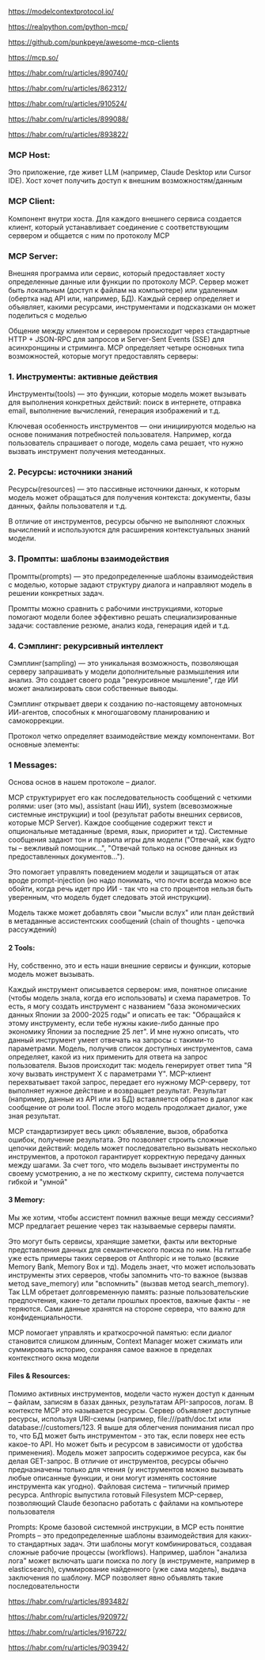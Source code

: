 https://modelcontextprotocol.io/

https://realpython.com/python-mcp/

https://github.com/punkpeye/awesome-mcp-clients

https://mcp.so/

https://habr.com/ru/articles/890740/

https://habr.com/ru/articles/862312/

https://habr.com/ru/articles/910524/

https://habr.com/ru/articles/899088/

https://habr.com/ru/articles/893822/

### MCP Host: 
Это приложение, где живет LLM (например, Claude Desktop или Cursor IDE). Хост хочет получить доступ к внешним возможностям/данным

### MCP Client: 
Компонент внутри хоста. Для каждого внешнего сервиса создается клиент, который устанавливает соединение с соответствующим сервером и общается с ним по протоколу MCP

### MCP Server: 
Внешняя программа или сервис, который предоставляет хосту определенные данные или функции по протоколу MCP. Сервер может быть локальным (доступ к файлам на компьютере) или удаленным (обертка над API или, например, БД). Каждый сервер определяет и объявляет, какими ресурсами, инструментами и подсказками он может поделиться с моделью

Общение между клиентом и сервером происходит через стандартные HTTP + JSON-RPC для запросов и Server-Sent Events (SSE) для асинхронщины и стриминга.
MCP определяет четыре основных типа возможностей, которые могут предоставлять серверы:

### 1. Инструменты: активные действия
Инструменты(tools) — это функции, которые модель может вызывать для выполнения конкретных действий: поиск в интернете, отправка email, выполнение вычислений, генерация изображений и т.д.

Ключевая особенность инструментов — они инициируются моделью на основе понимания потребностей пользователя. Например, когда пользователь спрашивает о погоде, модель сама решает, что нужно вызвать инструмент получения метеоданных.

### 2. Ресурсы: источники знаний
Ресурсы(resources) — это пассивные источники данных, к которым модель может обращаться для получения контекста: документы, базы данных, файлы пользователя и т.д.

В отличие от инструментов, ресурсы обычно не выполняют сложных вычислений и используются для расширения контекстуальных знаний модели.

### 3. Промпты: шаблоны взаимодействия
Промпты(prompts) — это предопределенные шаблоны взаимодействия с моделью, которые задают структуру диалога и направляют модель в решении конкретных задач.

Промпты можно сравнить с рабочими инструкциями, которые помогают модели более эффективно решать специализированные задачи: составление резюме, анализ кода, генерация идей и т.д.

### 4. Сэмплинг: рекурсивный интеллект
Сэмплинг(sampling) — это уникальная возможность, позволяющая серверу запрашивать у модели дополнительные размышления или анализ. Это создает своего рода "рекурсивное мышление", где ИИ может анализировать свои собственные выводы.

Сэмплинг открывает двери к созданию по-настоящему автономных ИИ-агентов, способных к многошаговому планированию и самокоррекции.

Протокол четко определяет взаимодействие между компонентами. Вот основные элементы:

### 1 Messages: 
Основа основ в нашем протоколе – диалог.

MCP структурирует его как последовательность сообщений с четкими ролями: user (это мы), assistant (наш ИИ), system (всевозможные системные инструкции) и tool (результат работы внешних сервисов, которые MCP Server). Каждое сообщение содержит текст и опциональные метаданные (время, язык, приоритет и тд). Системные сообщения задают тон и правила игры для модели ("Отвечай, как будто ты – вежливый помощник...", "Отвечай только на основе данных из предоставленных документов...").

Это помогает управлять поведением модели и защищаться от атак вроде prompt-injection (но надо понимать, что почти всегда можно все обойти, когда речь идет про ИИ - так что на сто процентов нельзя быть уверенным, что модель будет следовать этой инструкции).

Модель также может добавлять свои "мысли вслух" или план действий в метаданные ассистентских сообщений (chain of thoughts - цепочка рассуждений)

#### 2 Tools: 
Ну, собственно, это и есть наши внешние сервисы и функции, которые модель может вызывать.

Каждый инструмент описывается сервером: имя, понятное описание (чтобы модель знала, когда его использовать) и схема параметров. То есть, я могу создать инструмент с названием "база экономических данных Японии за 2000-2025 годы" и описать ее так: "Обращайся к этому инструменту, если тебе нужны какие-либо данные про экономику Японии за последние 25 лет". И мне нужно описать, что данный инструмент умеет отвечать на запросы с такими-то параметрами. Модель, получив список доступных инструментов, сама определяет, какой из них применить для ответа на запрос пользователя. Вызов происходит так: модель генерирует ответ типа "Я хочу вызвать инструмент X с параметрами Y". MCP-клиент перехватывает такой запрос, передает его нужному MCP-серверу, тот выполняет нужное действие и возвращает результат. Результат (например, данные из API или из БД) вставляется обратно в диалог как сообщение от роли tool. После этого модель продолжает диалог, уже зная результат.

MCP стандартизирует весь цикл: объявление, вызов, обработка ошибок, получение результата. Это позволяет строить сложные цепочки действий: модель может последовательно вызывать несколько инструментов, а протокол гарантирует корректную передачу данных между шагами. За счет того, что модель вызывает инструменты по своему усмотрению, а не по жесткому скрипту, система получается гибкой и "умной"

#### 3 Memory: 
Мы же хотим, чтобы ассистент помнил важные вещи между сессиями? MCP предлагает решение через так называемые серверы памяти.

Это могут быть сервисы, хранящие заметки, факты или векторные представления данных для семантического поиска по ним. На гитхабе уже есть примеры таких серверов от Anthropic и не только (всякие Memory Bank, Memory Box и тд). Модель знает, что может использовать инструменты этих серверов, чтобы запомнить что-то важное (вызвав метод save_memory) или "вспомнить" (вызвав метод search_memory). Так LLM обретает долговременную память: разные пользовательские предпочтения, какие-то детали прошлых проектов, важные факты - не теряются. Сами данные хранятся на стороне сервера, что важно для конфиденциальности.

MCP помогает управлять и краткосрочной памятью: если диалог становится слишком длинным, Context Manager может сжимать или суммировать историю, сохраняя самое важное в пределах контекстного окна модели

#### Files & Resources: 
Помимо активных инструментов, модели часто нужен доступ к данным – файлам, записям в базах данных, результатам API-запросов, логам. В контексте MCP это называется ресурсы. Сервер объявляет доступные ресурсы, используя URI-схемы (например, file:///path/doc.txt или database://customers/123. Я выше для облегчения понимания писал про то, что БД может быть инструментом - это так, если поверх нее есть какое-то API. Но может быть и ресурсом в зависимости от удобства применения). Модель может запросить содержимое ресурса, как бы делая GET-запрос. В отличие от инструментов, ресурсы обычно предназначены только для чтения (у инструментов можно вызывать любые описанные функции, и они могут изменять состояние инструмента как угодно). Файловая система – типичный пример ресурса. Anthropic выпустила готовый Filesystem MCP-сервер, позволяющий Claude безопасно работать с файлами на компьютере пользователя

Prompts: Кроме базовой системной инструкции, в MCP есть понятие Prompts – это предопределенные шаблоны взаимодействия для каких-то стандартных задач. Эти шаблоны могут комбинироваться, создавая сложные рабочие процессы (workflows). Например, шаблон "анализа лога" может включать шаги поиска по логу (в инструменте, например в elasticsearch), суммирование найденного (уже сама модель), выдача заключения по шаблону. MCP позволяет явно объявлять такие последовательности



https://habr.com/ru/articles/893482/

https://habr.com/ru/articles/920972/

https://habr.com/ru/articles/916722/

https://habr.com/ru/articles/903942/
